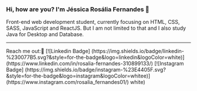 ### Hi, how are you? I'm Jéssica Rosália Fernandes 👋

Front-end web development student, currently focusing on HTML, CSS, SASS, JavaScript and ReactJS.
But I am not limited to that and I also study Java for Desktop and Database.


<hr>
Reach me out:📱 
[![Linkedin Badge] (https://img.shields.io/badge/linkedin-%230077B5.svg?&style=for-the-badge&logo=linkedin&logoColor=white)](https://www.linkedin.com/in/rosalia-fernandes-310899133/)
[![Instagram Badge] (https://img.shields.io/badge/instagram-%23E4405F.svg?&style=for-the-badge&logo=instagram&logoColor=whitee)](https://www.instagram.com/rosalia_fernandes01/)
white)

